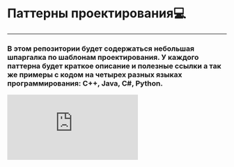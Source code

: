 # Паттерны проектирования💻
---

### В этом репозитории будет содержаться небольшая шпаргалка по шаблонам проектирования. У каждого паттерна будет краткое описание и полезные ссылки а так же примеры с кодом на четырех разных языках программирования: C++, Java, C#, Python.
![Patterns](https://github.com/georgedem975/patterns/blob/master/designpatternscard.pdf)
